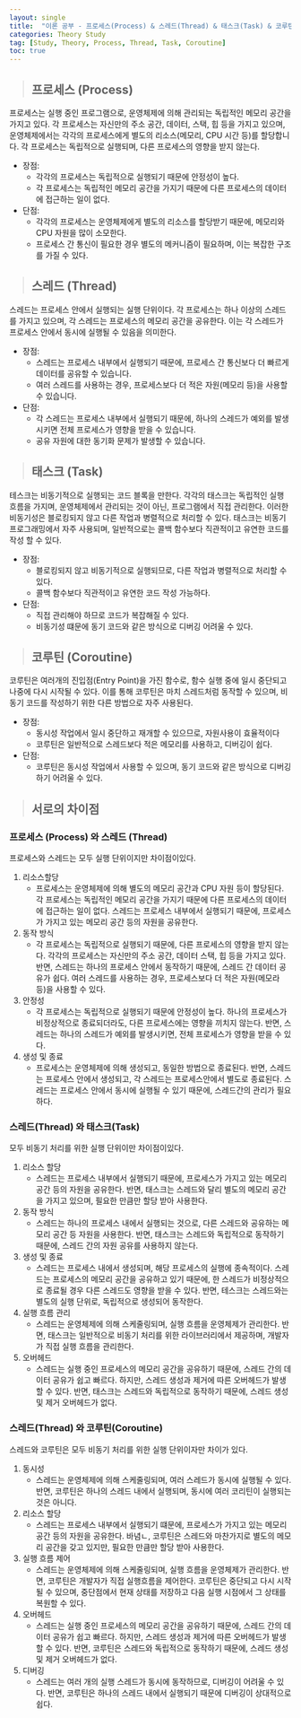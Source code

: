 ```yaml
---
layout: single
title:  "이론 공부 - 프로세스(Process) & 스레드(Thread) & 태스크(Task) & 코루틴(Coroutine)"
categories: Theory Study
tag: [Study, Theory, Process, Thread, Task, Coroutine]
toc: true
---
```


> ## 프로세스 (Process)

프로세스는 실행 중인 프로그램으로, 운영체제에 의해 관리되는 독립적인 메모리 공간을 가지고 있다. 각 프로세스는 자신만의 주소 공간, 데이터, 스택, 힙 등을 가지고 있으며, 운영체제에서는 각각의 프로세스에게 별도의 리소스(메모리, CPU 시간 등)를 할당합니다. 각 프로세스는 독립적으로 실행되며, 다른 프로세스의 영향을 받지 않는다.

* 장점:
  * 각각의 프로세스는 독립적으로 실행되기 때문에 안정성이 높다.
  * 각 프로세스는 독립적인 메모리 공간을 가지기 때문에 다른 프로세스의 데이터에 접근하는 일이 없다.
* 단점:
  * 각각의 프로세스는 운영체제에게 별도의 리소스를 할당받기 때문에, 메모리와 CPU 자원을 많이 소모한다.
  * 프로세스 간 통신이 필요한 경우 별도의 메커니즘이 필요하며, 이는 복잡한 구조를 가질 수 있다.


> ## 스레드 (Thread)

스레드는 프로세스 안에서 실행되는 실행 단위이다. 각 프로세스는 하나 이상의 스레드를 가지고 있으며, 각 스레드는 프로세스의 메모리 공간을 공유한다. 이는 각 스레드가 프로세스 안에서 동시에 실행될 수 있음을 의미한다.

* 장점:
  * 스레드는 프로세스 내부에서 실행되기 때문에, 프로세스 간 통신보다 더 빠르게 데이터를 공유할 수 있습니다.
  * 여러 스레드를 사용하는 경우, 프로세스보다 더 적은 자원(메모리 등)을 사용할 수 있습니다.
* 단점:
  * 각 스레드는 프로세스 내부에서 실행되기 때문에, 하나의 스레드가 예외를 발생시키면 전체 프로세스가 영향을 받을 수 있습니다.
  * 공유 자원에 대한 동기화 문제가 발생할 수 있습니다.

> ## 태스크 (Task)

테스크는 비동기적으로 실행되는 코드 블록을 만한다. 각각의 태스크는 독립적인 실행 흐름을 가지며, 운영체제에서 관리되는 것이 아닌, 프로그램에서 직접 관리한다. 이러한 비동기성은 블로킹되지 않고 다른 작업과 병렬적으로 처리할 수 있다. 태스크는 비동기 프로그래밍에서 자주 사용되며, 일반적으로는 콜백 함수보다 직관적이고 유연한 코드를 작성 할 수 있다.

* 장점:
  * 블로킹되지 않고 비동기적으로 실행되므로, 다른 작업과 병렬적으로 처리할 수 있다.
  * 콜백 함수보다 직관적이고 유연한 코드 작성 가능하다.
* 단점:
  * 직접 관리해야 하므로 코드가 복잡해질 수 있다.
  * 비동기성 떄문에 동기 코드와 같은 방식으로 디버깅 어려울 수 있다.

> ## 코루틴 (Coroutine)

코루틴은 여러개의 진입점(Entry Point)을 가진 함수로, 함수 실행 중에 일시 중단되고 나중에 다시 시작될 수 있다. 이를 통해 코루틴은 마치 스레드처럼 동작할 수 있으며, 비동기 코드를 작성하기 위한 다른 방법으로 자주 사용된다.

* 장점:
  * 동시성 작업에서 일시 중단하고 재개할 수 있으므로, 자원사용이 효율적이다
  * 코루틴은 일반적으로 스레드보다 적은 메모리를 사용하고, 디버깅이 쉽다.
* 단점:
  * 코루틴은 동시성 작업에서 사용할 수 있으며, 동기 코드와 같은 방식으로 디버깅하기 어려울 수 있다.

> ## 서로의 차이점

### 프로세스 (Process) 와 스레드 (Thread)

프로세스와 스레드는 모두 실행 단위이지만 차이점이있다.

1. 리소스할당
   * 프로세스는 운영체제에 의해 별도의 메모리 공간과 CPU 자원 등이 할당된다. 각 프로세스는 독립적인 메모리 공간을 가지기 때문에 다른 프로세스의 데이터에 접근하는 일이 없다. 스레드는 프로세스 내부에서 실행되기 때문에, 프로세스가 가지고 있는 메모리 공간 등의 자원을 공유한다.
2. 동작 방식
   * 각 프로세스는 독립적으로 실행되기 때문에, 다른 프로세스의 영향을 받지 않는다. 각각의 프로세스는 자신만의 주소 공간, 데이터 스택, 힙 등을 가지고 있다. 반면, 스레드는 하나의 프로세스 안에서 동작하기 때문에, 스레드 간 데이터 공유가 쉽다. 여러 스레드를 사용하는 경우, 프로세스보다 더 적은 자원(메모라 등)을 사용할 수 있다.
3. 안정성
   * 각 프로세스는 독립적으로 실행되기 때문에 안정성이 높다. 하나의 프로세스가 비정상적으로 종료되더라도, 다른 프로세스에는 영향을 끼치지 않는다. 반면, 스레드는 하나의 스레드가 예외를 발생시키면, 전체 프로세스가 영향을 받을 수 있다.
4. 생성 및 종료
   * 프로세스는 운영체제에 의해 생성되고, 동일한 방법으로 종료된다. 반면, 스레드는 프로세스 안에서 생성되고, 각 스레드는 프로세스안에서 별도로 종료된다. 스레드는 프로세스 안에서 동시에 실행될 수 있기 때문에, 스레드간의 관리가 필요하다.

### 스레드(Thread) 와 태스크(Task)

모두 비동기 처리를 위한 실행 단위이만 차이점이있다.

1. 리소스 할당
   * 스레드는 프로세스 내부에서 실행되기 때문에, 프로세스가 가지고 있는 메모리 공간 등의 자원을 공유한다. 반면, 태스크는 스레드와 달리 별도의 메모리 공간을 가지고 있으며, 필요한 만큼만 할당 받아 사용한다.
2. 동작 방식
   * 스레드는 하나의 프로세스 내에서 실행되는 것으로, 다른 스레드와 공유하는 메모리 공간 등 자원을 사용한다. 반면, 태스크는 스레드와 독립적으로 동작하기 때문에, 스레드 간의 자원 공유를 사용하지 않는다.
3. 생성 및 종료
   * 스레드는 프로세스 내에서 생성되며, 해당 프로세스의 실행에 종속적이다. 스레드는 프로세스의 메모리 공간을 공유하고 있기 때문에, 한 스레드가 비정상적으로 종료될 경우 다른 스레드도 영향을 받을 수 있다. 반면, 테스크는 스레드와는 별도의 실행 단위로, 독립적으로 생성되어 동작한다.
4. 실행 흐름 관리
   * 스레드는 운영체제에 의해 스케줄링되며, 실행 흐름을 운영체제가 관리한다. 반면, 태스크는 일반적으로 비동기 처리를 위한 라이브러리에서 제공하며, 개발자가 직접 실행 흐름을 관리한다.
5. 오버헤드
   * 스레드는 실행 중인 프로세스의 메모리 공간을 공유하기 때문에, 스레드 간의 데이터 공유가 쉽고 빠르다. 하지만, 스레드 생성과 제거에 따른 오버헤드가 발생할 수 있다. 반면, 태스크는 스레드와 독립적으로 동작하기 때문에, 스레드 생성 및 제거 오버헤드가 없다.

### 스레드(Thread) 와 코루틴(Coroutine)

스레드와 코루틴은 모두 비동기 처리를 위한 실행 단위이자만 차이가 있다.

1. 동시성
   * 스레드는 운영체제에 의해 스케줄링되며, 여러 스레드가 동시에 실행될 수 있다. 반면, 코루틴은 하나의 스레드 내에서 실행되며, 동시에 여러 코리틴이 실행되는 것은 아니다.
2. 리소스 할당
   * 스레드는 프로세스 내부에서 실행되기 떄문에, 프로세스가 가지고 있는 메모리 공간 등의 자원을 공유한다. 바념ㄴ, 코루틴은 스레드와 마찬가지로 별도의 메모리 공간을 갖고 있지만, 필요한 만큼만 할당 받아 사용한다.
3. 실행 흐름 제어
   * 스레드는 운영체제에 의해 스케줄링되며, 실행 흐름을 운영체제가 관리한다. 반면, 코루틴은 개발자가 직접 실행흐름을 제어한다. 코루틴은 중단되고 다시 시작될 수 있으며, 중단점에서 현재 상태를 저장하고 다음 실행 시점에서 그 상태를 복원할 수 있다.
4. 오버헤드
   * 스레드는 실행 중인 프로세스의 메모리 공간을 공유하기 때문에, 스레드 간의 데이터 공유가 쉽고 빠르다. 하지만, 스레드 생성과 제거에 따른 오버헤드가 발생할 수 있다. 반면, 코루틴은 스레드와 독립적으로 동작하기 때문에, 스레드 생성 및 제거 오버헤드가 없다.
5. 디버깅
   * 스레드는 여러 개의 실행 스레드가 동시에 동작하므로, 디버깅이 어려울 수 있다. 반면, 코루틴은 하나의 스레드 내에서 실행되기 때문에 디버깅이 상대적으로 쉽다.